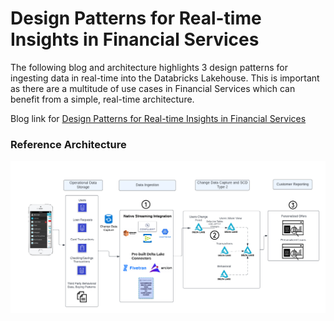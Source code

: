 # Design Patterns for Real-time Insights in Financial Services 

The following blog and architecture highlights 3 design patterns for ingesting data in real-time into the Databricks Lakehouse. This is important as there are a multitude of use cases in Financial Services which can benefit from a simple, real-time architecture. 

Blog link for [Design Patterns for Real-time Insights in Financial Services](https://www.databricks.com/blog/2022/05/20/design-patterns-for-real-time-insights-in-financial-services.html)

### Reference Architecture 

![Streaming Architecture](https://raw.githubusercontent.com/rportilla-databricks/delta-live-tables-notebooks/patch-1/financial-services-examples/Personalization/real_time.png)
